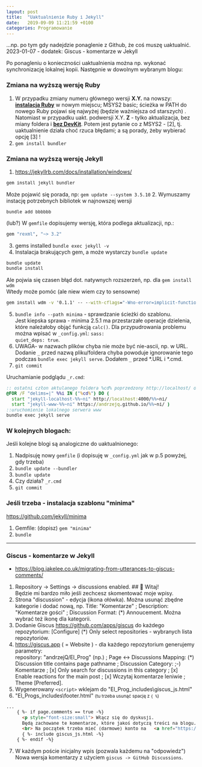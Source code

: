 ```yaml
---
layout: post
title:  "Uaktualnienie Ruby i Jekyll"
date:   2019-09-09 11:21:59 +0100
categories: Programowanie
---
```


...np. po tym gdy nadejdzie ponaglenie z Github, że coś muszę uaktualnić. 2023-01-07 - dodatek: Giscus - komentarze w Jekyll 

Po ponagleniu o konieczności uaktualnienia można np. wykonać synchronizację lokalnej kopii. Następnie w dowolnym wybranym blogu:

### Zmiana na wyższą wersję Ruby

1. W przypadku zmiany numeru głównego wersji **X.Y.** na nowszy: [**instalacja Ruby**](https://rubyinstaller.org/downloads/#with-devkit) w nowym miejscu; MSYS2 basic; ścieżka w PATH do nowego Ruby pojawi się najwyżej (będzie ważniejsza od starszych) .  
Natomiast w przypadku uakt. podwersji X.Y. **Z** - tylko aktualizacja, bez miany foldera i [**bez DevKit**]((https://rubyinstaller.org/downloads/#without-devkit)). Potem jest pytanie co z MSYS2 - [2], tj. uaktualnienie działa choć rzuca błędami; a są porady, żeby wybierać opcję [3] !
2. `gem install bundler`


### Zmiana na wyższą wersję Jekyll

1. <https://jekyllrb.com/docs/installation/windows/>
````bat
gem install jekyll bundler
````
Może pojawić się porada, np: `gem update --system 3.5.10`
2. Wymuszamy instację potrzebnych bibliotek w najnowszej wersji
````bat
bundle add bbbbbb  
````
(lub?) W `gemfile` dopisujemy wersję, która podlega aktualizacji, np.:
````bat
gem "rexml", "~> 3.2"
````
3. gems installed `bundle exec jekyll -v`
4. Instalacja brakujących gem, a może wystarczy `bundle update`
````bat
bundle update
bundle install
````
Ale pojwia się czasen błąd dot. natywnych rozszerzeń, np. dla `gem install wdm`  
Wtedy może pomóc (ale niew wiem czy to sensowne)
```bat
gem install wdm -v '0.1.1' -- --with-cflags="-Wno-error=implicit-function-declaration" 
```
5. `bundle info --path minima` - sprawdzanie ścieżki do szablonu.  
   Jest kiepska sprawa - minima 2.5.1 ma przestarzałe operacje dzielenia, które należałoby objąć funkcją `calc()`. Dla przypudrowania problemu można wpisać w `_config.yml`:  `sass:`  
   `quiet_deps: true`.
6. UWAGA- w nazwach plików chyba nie może być nie-ascii, np. w URL. Dodanie `_` przed nazwą pliku/foldera chyba powoduje ignorowanie tego
podczas `bundle exec jekyll serve`. Dodałem `_` przed *.URL i *.cmd.
7. `git commit`

Uruchamianie podglądu `_r.cmd`:

````bat
:: ostatni człon aktulanego foldera %cd% poprzedzony http://localhost/ oraz wywołanie przeglądarki
@FOR /F "delims=|" %%i IN ("%cd%") DO (
  start "jekyll-localhost-%%~ni" http://localhost:4000/%%~ni/
  start "jekyll-www-%%~ni" https://andrzejq.github.io/%%~ni/ )
::uruchomienie lokalnego serwera www
bundle exec jekyll serve
````

### W kolejnych blogach:

Jeśli kolejne blogi są analogiczne do uaktualnionego:

1. Nadpisuję nowy `gemfile` (i dopisuję w `_config.yml` jak w p.5 powyżej, gdy trzeba)
2. `bundle update --bundler`
3. `bundle update`
4. Czy działa? `_r.cmd`
5. `git commit`


### Jeśli trzeba - instalacja szablonu "minima"

<https://github.com/jekyll/minima>

1. Gemfile: (dopisz) `gem "minima"`
2. `bundle`

- - - -

### Giscus - komentarze w Jekyll 

* <https://blog.jakelee.co.uk/migrating-from-utterances-to-giscus-comments/>

1. Repository -> Settings -> discussions enabled.   ## 👋 Witaj!  
  Będzie mi bardzo miło jeśli zechcesz skomentować moje wpisy. 
2. Strona "discussion" - edycja (ikona ołówka). Można usunąć zbędne kategorie i dodać nową, np. Title: "Komentarze" ;  Description: "Komentarze gości" ;  Discussion Format: (*) Annoucement. Można wybrać też ikonę dla kategorii.
3. Dodanie Giscus <https://github.com/apps/giscus> do każdego repozytorium: [Configure] (*) Only select repositories - wybranych lista repozytoriów.
4. <https://giscus.app> ( =  Website ) - dla każdego repozytorium generujemy parametry:  
  repository: "andrzejQ/El_Prog" (np.) ;  Page ↔️ Discussions Mapping: (*) Discussion title contains page pathname ;  Discussion Category: ;-) Komentarze ;  [x] Only search for discussions in this category ;  [x] Enable reactions for the main post ;  [x] Wczytaj komentarze leniwie ;  Theme [Preferred].
5. Wygenerowany `<script>` wklejam do "El_Prog\_includes\giscus_js.html"
6. "El_Progs\_includes\footer.html" <small>(tu trzeba usunąć spację z `{ %`)</small>
````html
...
    { %- if page.comments == true -%}
      <p style="font-size:small"> Włącz się do dyskusji. 
      Będą zachowane te komentarze, które jakoś dotyczą treści na blogu. 
      <br> Na początek trzeba mieć (darmowe) konto na   <a href="https://github.com/">GitHub</a>.</p>
      { %- include giscus_js.html -%}
    { %- endif -%}
````
7. W każdym poście inicjalny wpis (pozwala każdemu na "odpowiedz")  
Nowa wersja komentarzy z użyciem `giscus -> GitHub Discussions`.


<style> pre code, small code {font-size: smaller;} </style>

<!-- {% unless jekyll.environment %} -->
<script>

(function() {
  const images = document.getElementsByTagName('img'); 
  for(let i = 0; i < images.length; i++) {
    images[i].src = images[i].src.replace('%7B%7Bsite.baseurl%7D%7D','..');
  } //{{site.baseurl}} - without spaces!  
})();

</script>
<!-- {% endunless %} -->